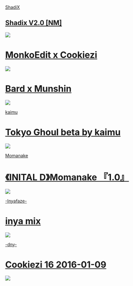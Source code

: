[ShadiX](https://osu.ppy.sh/users/15632146)

## [Shadix V2.0 [NM]](https://github.com/kaimuu/ShadiX-Skins/raw/main/-%20%23Shadix%20V2.0%20%5BNM%5D%20-.osk)
![](https://b.catgirlsare.sexy/xDSBcHxR.png)

# [MonkoEdit x Cookiezi](https://github.com/kaimuu/ShadiX-Skins/raw/main/MonkoEdit%20x%20Cookiezi.osk)
![](https://b.catgirlsare.sexy/5Ok5LlNt.png)

# [Bard x Munshin](https://drive.google.com/file/d/1aqwKUoBpoYQkEFhoB-POMWWPDJZsMHdg/view?usp=sharing)
![](https://b.catgirlsare.sexy/upiEijG_.png)

[kaimu](https://osu.ppy.sh/users/6568505)

# [Tokyo Ghoul beta by kaimu](https://github.com/kaimuu/ShadiX-Skins/raw/main/Tokyo%20Ghoul%20MixEdit.osk)
![](https://b.catgirlsare.sexy/OVun_Q0A.png)

[Momanake](https://osu.ppy.sh/users/1996405)

# [《INITAL D》Momanake 『1.0』 ](https://drive.google.com/file/d/1AbN8H7lax37SzxJtD_PSSdmps2M9S6es/view?usp=sharing)
![](https://b.catgirlsare.sexy/O2gpfTD6.png)

[-Inyafaze-](https://osu.ppy.sh/users/2242883)

# [inya mix](https://drive.google.com/file/d/19ipL7JMLUwJ0Z3rKoMuJuLnCmGzdtwIN/view)
![](https://b.catgirlsare.sexy/qEUiLXrI.png)

[-dny-](https://osu.ppy.sh/users/15890656)

# [Cookiezi 16 2016-01-09](https://github.com/kaimuu/ShadiX-Skins/raw/main/Cookiezi%2016%202016-01-09.osk)
![](https://b.catgirlsare.sexy/sXoidrql.png)
